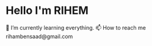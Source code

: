<h1>Hello I'm RIHEM</h1>
🌱 I’m currently learning everything.
📫 How to reach me rihambensaad@gmail.com
